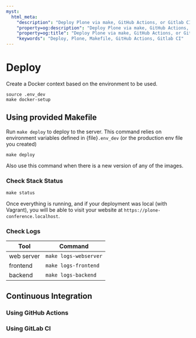```yaml
---
myst:
  html_meta:
    "description": "Deploy Plone via make, GitHub Actions, or Gitlab CI"
    "property=og:description": "Deploy Plone via make, GitHub Actions, or Gitlab CI"
    "property=og:title": "Deploy Plone via make, GitHub Actions, or Gitlab CI"
    "keywords": "Deploy, Plone, Makefile, GitHub Actions, Gitlab CI"
---
```


# Deploy

Create a Docker context based on the environment to be used.

```shell
source .env_dev
make docker-setup
```

## Using provided Makefile

Run `make deploy` to deploy to the server. This command relies on environment variables defined in {file}`.env_dev` (or the production env file you created)

```shell
make deploy
```

Also use this command when there is a new version of any of the images.

### Check Stack Status

```shell
make status
```

Once everything is running, and if your deployment was local (with Vagrant), you will be able to visit your website at `https://plone-conference.localhost`.

### Check Logs

|Tool|Command|
|-|-|
|web server|`make logs-webserver`|
|frontend|`make logs-frontend`|
|backend|`make logs-backend`|

## Continuous Integration

### Using GitHub Actions

### Using GitLab CI
